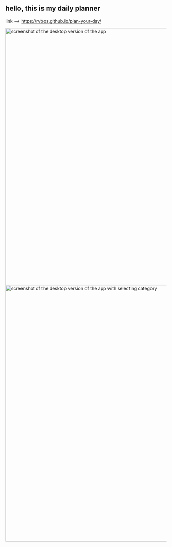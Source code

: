 ## hello, this is my daily planner

link --> https://rvbos.github.io/plan-your-day/

<img src="https://user-images.githubusercontent.com/115529749/222088919-21fa994b-b62b-4272-bda5-8c3854027942.png" alt="screenshot of the desktop version of the app" width="800px">
<img src="https://user-images.githubusercontent.com/115529749/222088927-35e57bd6-a459-45c3-b7c4-6a1bc1ef81e0.png" alt="screenshot of the desktop version of the app with selecting category" width="800px">
